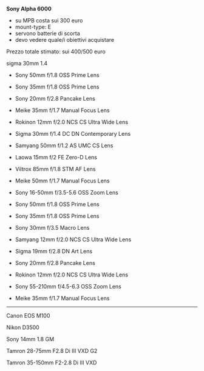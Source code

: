 **Sony Alpha 6000** 

- su MPB costa sui 300 euro
- mount-type: E
- servono batterie di scorta
- devo vedere quale/i obiettivi acquistare

Prezzo totale stimato: sui 400/500 euro

sigma 30mm 1.4

- Sony 50mm f/1.8 OSS Prime Lens
- Sony 35mm f/1.8 OSS Prime Lens
- Sony 20mm f/2.8 Pancake Lens
- Meike 35mm f/1.7 Manual Focus Lens
- Rokinon 12mm f/2.0 NCS CS Ultra Wide Lens
- Sigma 30mm f/1.4 DC DN Contemporary Lens
- Samyang 50mm f/1.2 AS UMC CS Lens
- Laowa 15mm f/2 FE Zero-D Lens
- Viltrox 85mm f/1.8 STM AF Lens
- Meike 50mm f/1.7 Manual Focus Lens

- Sony 16-50mm f/3.5-5.6 OSS Zoom Lens
- Sony 50mm f/1.8 OSS Prime Lens
- Sony 35mm f/1.8 OSS Prime Lens
- Sony 30mm f/3.5 Macro Lens
- Samyang 12mm f/2.0 NCS CS Ultra Wide Lens
- Sigma 19mm f/2.8 DN Art Lens
- Sony 20mm f/2.8 Pancake Lens
- Rokinon 12mm f/2.0 NCS CS Ultra Wide Lens
- Sony 55-210mm f/4.5-6.3 OSS Zoom Lens
- Meike 35mm f/1.7 Manual Focus Lens

---

Canon EOS M100

Nikon D3500

Sony 14mm 1.8 GM

Tamron 28-75mm F2.8 Di III VXD G2

Tamron 35-150mm F2-2.8 Di III VXD

